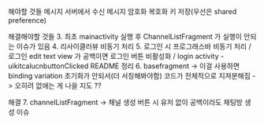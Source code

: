 해야할 것들
메시지 서버에서 수신
메시지 암호화
복호화 키 저장(우선은 shared preference)


해결해야할 것들 
3. 최초 mainactivity 실행 후 ChannelListFragment 가 실행이 안되는 이슈가 있음
4. 리사이클러뷰 비동기 처리
5. 로그인 시 프로그래스바 비동기 처리 / 로그인 edit text view 가 공백이면 로그인 버튼 비활성화 / login activity -uikitcalucnbuttonClicked README 정리
6. basefragment -> 이걸 사용하면 binding variation 초기화가 안되서(더 서칭해봐야함) 코드가 전체적으로 지져분해짐 -> 오히려 없애는 게 나을 지도 ??

해결
7. channelListFragment -> 채널 생성 버튼 시 유저 없이 공백이라도 채팅방 생성 이슈
